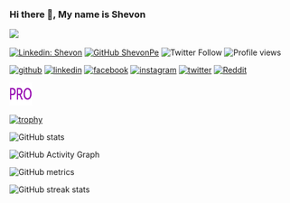 <!-- ### Hi there 👋 -->

<!--
**ShevonPe/ShevonPE** is a ✨ _special_ ✨ repository because its `README.md` (this file) appears on your GitHub profile.

Here are some ideas to get you started:

- 🔭 I’m currently working on ...
- 🌱 I’m currently learning ...
- 👯 I’m looking to collaborate on ...
- 🤔 I’m looking for help with ...
- 💬 Ask me about ...
- 📫 How to reach me: ...
- 😄 Pronouns: ...
- ⚡ Fun fact: ...
-->
### Hi there 👋, My name is Shevon
![](https://pbs.twimg.com/profile_banners/311309988/1568185727/1500x500)


[![Linkedin: Shevon](https://img.shields.io/badge/-Shevon-blue?style=flat-square&logo=Linkedin&logoColor=white&link=https://www.linkedin.com/in/ShevonPe/)](https://www.linkedin.com/in/ShevonPe/)
[![GitHub ShevonPe](https://img.shields.io/github/followers/ShevonPe?label=follow&style=social)](https://github.com/ShevonPe)
![Twitter Follow](https://img.shields.io/twitter/follow/Shevon_Perera?style=social)
![Profile views](https://gpvc.arturio.dev/ShevonPe)  

[<img src='https://cdn.jsdelivr.net/npm/simple-icons@3.0.1/icons/github.svg' alt='github' height='40'>](https://github.com/ShevonPe)  [<img src='https://cdn.jsdelivr.net/npm/simple-icons@3.0.1/icons/linkedin.svg' alt='linkedin' height='40'>](https://www.linkedin.com/in/ShevonPe/)  [<img src='https://cdn.jsdelivr.net/npm/simple-icons@3.0.1/icons/facebook.svg' alt='facebook' height='40'>](https://www.facebook.com/ShevonPe)  [<img src='https://cdn.jsdelivr.net/npm/simple-icons@3.0.1/icons/instagram.svg' alt='instagram' height='40'>](https://www.instagram.com/Shevon_Perera/)  [<img src='https://cdn.jsdelivr.net/npm/simple-icons@3.0.1/icons/twitter.svg' alt='twitter' height='40'>](https://twitter.com/Shevon_Perera)  [<img src='https://cdn.jsdelivr.net/npm/simple-icons@3.0.1/icons/reddit.svg' alt='Reddit' height='40'>](https://www.reddit.com/user/Perera2000)  

<a href='https://github.com/pricing'><img src='https://raw.githubusercontent.com/acervenky/animated-github-badges/master/assets/pro.gif' width='40' height='40'></a> 

[![trophy](https://github-profile-trophy.vercel.app/?username=ShevonPe)](https://github.com/ryo-ma/github-profile-trophy)

<!-- [![Top Langs](https://github-readme-stats.vercel.app/api/top-langs/?username=ShevonPe)](https://github.com/anuraghazra/github-readme-stats) -->

![GitHub stats](https://github-readme-stats.vercel.app/api?username=ShevonPe&show_icons=true&count_private=true)  

![GitHub Activity Graph](https://activity-graph.herokuapp.com/graph?username=ShevonPe)  

![GitHub metrics](https://metrics.lecoq.io/ShevonPe)  

![GitHub streak stats](https://github-readme-streak-stats.herokuapp.com/?user=ShevonPe)  
